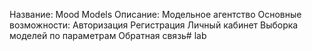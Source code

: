 Название:
	Mood Models 
Описание:
	Модельное агентство
Основные возможности:
	Авторизация
	Регистрация
	Личный кабинет
	Выборка моделей по параметрам
	Обратная связь# lab
